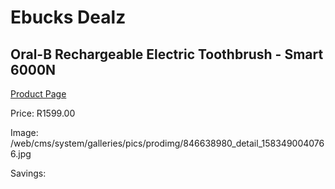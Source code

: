 
# Ebucks Dealz
## Oral-B Rechargeable Electric Toothbrush - Smart 6000N
[Product Page](https://www.ebucks.com/web/shop/productSelected.do?prodId=846638980&catId=908594260)

Price: R1599.00

Image: /web/cms/system/galleries/pics/prodimg/846638980_detail_1583490040766.jpg

Savings: 


	